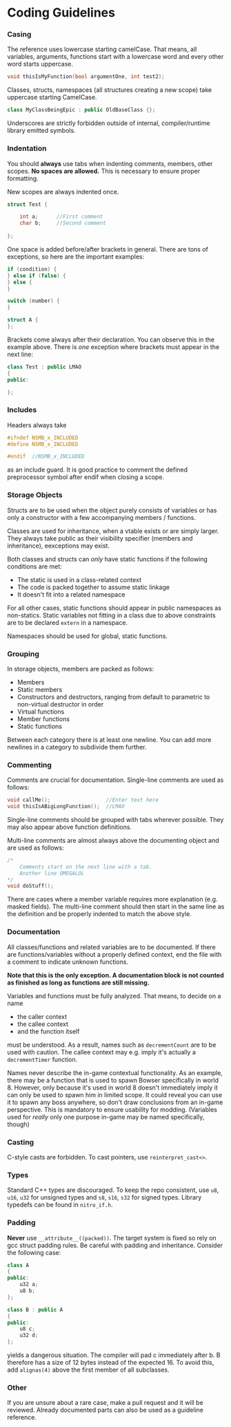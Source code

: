 # Coding Guidelines
### Casing
The reference uses lowercase starting camelCase. That means, all variables, arguments, functions start with a lowercase word and every other word starts uppercase.
```cpp
void thisIsMyFunction(bool argumentOne, int test2);
```
Classes, structs, namespaces (all structures creating a new scope) take uppercase starting CamelCase.
```cpp
class MyClassBeingEpic : public OldBaseClass {};
```
Underscores are strictly forbidden outside of internal, compiler/runtime library emitted symbols.
### Indentation
You should **always** use tabs when indenting comments, members, other scopes. **No spaces are allowed.** This is necessary to ensure proper formatting.

New scopes are always indented once.
```cpp
struct Test {

	int a;		//First comment
	char b;		//Second comment
	
};
```
One space is added before/after brackets in general. There are tons of exceptions, so here are the important examples:
```cpp
if (condition) {
} else if (false) {
} else {
}

switch (number) {
}

struct A {
};
```
Brackets come always after their declaration. You can observe this in the example above.
There is *one* exception where brackets must appear in the next line:
```cpp
class Test : public LMAO
{
public:

};
```
### Includes
Headers always take
```cpp
#ifndef NSMB_x_INCLUDED
#define NSMB_x_INCLUDED

#endif  //NSMB_x_INCLUDED
```
as an include guard. It is good practice to comment the defined preprocessor symbol after endif when closing a scope.
### Storage Objects
Structs are to be used when the object purely consists of variables or has only a constructor with a few accompanying members / functions.

Classes are used for inheritance, when a vtable exists or are simply larger. They always take public as their visibility specifier (members and inheritance), eexceptions may exist.

Both classes and structs can *only* have static functions if the following conditions are met:
- The static is used in a class-related context
- The code is packed together to assume static linkage
- It doesn't fit into a related namespace

For all other cases, static functions should appear in public namespaces as non-statics. Static variables not fitting in a class due to above constraints are to be declared `extern` in a namespace.

Namespaces should be used for global, static functions.

### Grouping
In storage objects, members are packed as follows:
- Members
- Static members
- Constructors and destructors, ranging from default to parametric to non-virtual destructor in order
- Virtual functions
- Member functions
- Static functions

Between each category there is at least one newline. You can add more newlines in a category to subdivide them further.
### Commenting
Comments are crucial for documentation. Single-line comments are used as follows:
```cpp
void callMe();					//Enter text here
void thisIsABigLongFunction();	//LMAO		
```
Single-line comments should be grouped with tabs wherever possible.
They may also appear above function definitions.

Multi-line comments are almost always above the documenting object and are used as follows:
```cpp
/*
	Comments start on the next line with a tab.
	Another line OMEGALOL
*/
void doStuff();
```
There are cases where a member variable requires more explanation (e.g. masked fields). The multi-line comment should then start in the same line as the definition and be properly indented to match the above style.
### Documentation
All classes/functions and related variables are to be documented. If there are functions/variables without a properly defined context, end the file with a comment to indicate unknown functions.

**Note that this is the only exception. A documentation block is not counted as finished as long as functions are still missing.**

Variables and functions must be fully analyzed. That means, to decide on a name
- the caller context
- the callee context
- and the function itself

must be understood. As a result, names such as `decrementCount` are to be used with caution. The callee context may e.g. imply it's actually a `decrementTimer` function.

Names never describe the in-game contextual functionality.
As an example, there may be a function that is used to spawn Bowser specifically in world 8. 
However, only because it's used in world 8 doesn't immediately imply it can only be used to spawn him in limited scope.
It could reveal you can use it to spawn any boss anywhere, so don't draw conclusions from an in-game perspective.
This is mandatory to ensure usability for modding. (Variables used for *really* only one purpose in-game may be named specifically, though)

### Casting
C-style casts are forbidden. To cast pointers, use `reinterpret_cast<>`.

### Types
Standard C++ types are discouraged. To keep the repo consistent, use `u8`, `u16`, `u32` for unsigned types and `s8`, `s16`, `s32` for signed types.
Library typedefs can be found in `nitro_if.h`.

### Padding
**Never** use `__attribute__((packed))`. The target system is fixed so rely on gcc struct padding rules.
Be careful with padding and inheritance. Consider the following case:
```cpp
class A
{
public:
	u32 a;
	u8 b;
};

class B : public A
{
public:
	u8 c;
	u32 d;
};
```
yields a dangerous situation. The compiler will pad c immediately after b. 
B therefore has a size of 12 bytes instead of the expected 16. To avoid this, add `alignas(4)` above the first member of all subclasses.

###  Other
If you are unsure about a rare case, make a pull request and it will be reviewed.
Already documented parts can also be used as a guideline reference.


